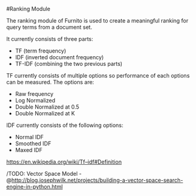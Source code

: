 #Ranking Module

The ranking module of Furnito is used to create a meaningful ranking for query terms from a document set.

It currently consists of three parts:
 - TF (term frequency)
 - IDF (inverted document frequency)
 - TF-IDF (combining the two previous parts)

TF currently consists of multiple options so performance of each options can be measured. The options are:
 - Raw frequency
 - Log Normalized
 - Double Normalized at 0.5
 - Double Normalized at K

IDF currently consists of the following options:
 - Normal IDF
 - Smoothed IDF
 - Maxed IDF

https://en.wikipedia.org/wiki/Tf–idf#Definition

/TODO: Vector Space Model - @http://blog.josephwilk.net/projects/building-a-vector-space-search-engine-in-python.html

